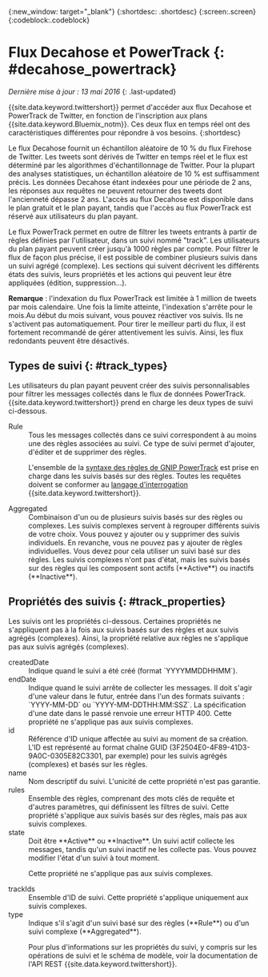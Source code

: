 {:new_window: target="_blank"}
{:shortdesc: .shortdesc}
{:screen:.screen}
{:codeblock:.codeblock}

# Flux Decahose et PowerTrack {: #decahose_powertrack}

*Dernière mise à jour : 13 mai 2016*
{: .last-updated}

{{site.data.keyword.twittershort}} permet d'accéder aux flux Decahose et PowerTrack de Twitter, en fonction de l'inscription aux plans {{site.data.keyword.Bluemix_notm}}. 
Ces deux flux en temps réel ont des caractéristiques différentes pour répondre à vos besoins.
{:shortdesc}

Le flux Decahose fournit un échantillon aléatoire de 10 % du flux Firehose de Twitter. Les tweets sont dérivés de Twitter en temps réel et le flux est déterminé par les algorithmes d'échantillonnage de Twitter. Pour la plupart des analyses statistiques, un échantillon aléatoire de 10 %  est suffisamment précis. Les données Decahose étant indexées pour une période de 2 ans, les réponses aux requêtes ne peuvent retourner des tweets dont l'ancienneté dépasse 2 ans. L'accès au flux Decahose est disponible dans le plan gratuit et le plan payant, tandis que l'accès au flux PowerTrack est réservé aux utilisateurs du plan payant.

Le flux PowerTrack permet en outre de filtrer les tweets entrants à partir de règles définies par l'utilisateur, dans un suivi nommé "track". Les utilisateurs du plan payant peuvent créer jusqu'à 1000 règles par compte. Pour filtrer le flux de façon plus précise, il est possible de combiner plusieurs suivis dans un suivi agrégé (complexe). Les sections qui suivent décrivent les différents états des suivis, leurs propriétés et les actions qui peuvent leur être appliquées (édition, suppression...).

**Remarque** : l'indexation du flux PowerTrack est limitée à 1 million de tweets par mois calendaire. Une fois la limite atteinte, l'indexation s'arrête pour le mois.Au début du mois suivant, vous pouvez réactiver vos suivis. Ils ne s'activent pas automatiquement. Pour tirer le meilleur parti du flux, il est fortement recommandé de gérer attentivement les suivis. Ainsi, les flux redondants peuvent être désactivés.

## Types de suivi {: #track_types}

Les utilisateurs du plan payant peuvent créer des suivis personnalisables pour filtrer les messages collectés dans le flux de données
PowerTrack.  {{site.data.keyword.twittershort}}
prend en charge les deux types de suivi ci-dessous.

<dl>
<dt>Rule</dt>
<dd>Tous les messages collectés dans ce suivi correspondent à au moins une des règles associées au suivi. Ce type de suivi permet d'ajouter, d'éditer et de supprimer des règles.

L'ensemble de la [syntaxe des règles de GNIP PowerTrack](http://support.gnip.com/apis/powertrack/rules.html) est prise en charge dans les suivis basés sur des règles. Toutes les requêtes doivent se conformer au [langage d'interrogation](twitter_rest_apis.html#querylanguage "langage d'interrogation") {{site.data.keyword.twittershort}}.
</dd>

<dt>Aggregated</dt>
<dd>Combinaison d'un ou de plusieurs suivis basés sur des règles ou complexes. Les suivis complexes servent à regrouper différents suivis de votre choix. Vous pouvez y ajouter ou y supprimer des suivis individuels. En revanche, vous ne pouvez pas y ajouter de règles individuelles. Vous devez pour cela utiliser un suivi basé sur des règles. Les suivis complexes n'ont pas d'état, mais les suivis basés sur des règles qui les composent sont actifs
(**Active**) ou inactifs (**Inactive**).</dd>
</dl>

## Propriétés des suivis {: #track_properties}
Les suivis ont les propriétés ci-dessous. Certaines propriétés ne s'appliquent pas à la fois aux suivis basés sur des règles et aux suivis agrégés (complexes). Ainsi, la propriété relative aux règles ne s'applique pas aux suivis agrégés (complexes).

<dl>
<dt>createdDate</dt>
<dd>Indique quand le suivi a été créé (format `YYYYMMDDHHMM`).</dd>

<dt>endDate</dt>
<dd>Indique quand le suivi arrête de collecter les messages. Il doit s'agir d'une valeur dans le futur, entrée dans l'un des formats suivants : `YYYY-MM-DD` ou `YYYY-MM-DDTHH:MM:SSZ`. La spécification d'une date dans le passé renvoie une erreur HTTP 400.
Cette propriété ne s'applique pas aux suivis complexes.</dd>

<dt>id</dt>
<dd>Référence d'ID unique affectée au suivi au moment de sa création. L'ID est représenté au format chaîne GUID (3F2504E0-4F89-41D3-9A0C-0305E82C3301, par exemple) pour les suivis agrégés (complexes) et basés sur les règles.</dd>

<dt>name</dt>
<dd>Nom descriptif du suivi. L'unicité de cette propriété n'est pas garantie.</dd>

<dt>rules</dt>
<dd>Ensemble des règles, comprenant des mots clés de requête et d'autres paramètres, qui définissent les filtres de suivi. Cette propriété s'applique aux suivis basés sur des règles, mais pas aux suivis complexes.</dd>

<dt>state</dt>
<dd>Doit être **Active** ou **Inactive**. Un suivi actif collecte les messages, tandis qu'un suivi inactif ne les collecte pas. Vous pouvez modifier l'état d'un suivi à tout moment.

Cette propriété ne s'applique pas aux suivis complexes.</dd>

<dt>trackIds</dt>
<dd>Ensemble d'ID de suivi. Cette propriété s'applique uniquement aux suivis complexes.</dd>

<dt>type</dt>
<dd>Indique s'il s'agit d'un suivi basé sur des règles (**Rule**) ou d'un suivi complexe (**Aggregated**).

Pour plus d'informations sur les propriétés du suivi, y compris sur les opérations de suivi et le schéma de modèle, voir la documentation de l'API REST {{site.data.keyword.twittershort}}.</dd>
</dl>

